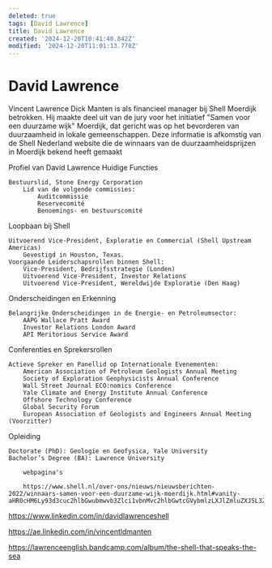 ```yaml
---
deleted: true
tags: [David Lawrence]
title: David Lawrence
created: '2024-12-20T10:41:40.842Z'
modified: '2024-12-20T11:01:13.770Z'
---
```


#  David Lawrence

Vincent Lawrence Dick Manten is als financieel manager bij Shell Moerdijk betrokken. Hij maakte deel uit van de jury voor het initiatief "Samen voor een duurzame wijk" Moerdijk, dat gericht was op het bevorderen van duurzaamheid in lokale gemeenschappen. Deze informatie is afkomstig van de Shell Nederland website die de winnaars van de duurzaamheidsprijzen in Moerdijk bekend heeft gemaakt

Profiel van David Lawrence
Huidige Functies

    Bestuurslid, Stone Energy Corporation
        Lid van de volgende commissies:
            Auditcommissie
            Reservecomité
            Benoemings- en bestuurscomité

Loopbaan bij Shell

    Uitvoerend Vice-President, Exploratie en Commercial (Shell Upstream Americas)
        Gevestigd in Houston, Texas.
    Voorgaande Leiderschapsrollen binnen Shell:
        Vice-President, Bedrijfsstrategie (Londen)
        Uitvoerend Vice-President, Investor Relations
        Uitvoerend Vice-President, Wereldwijde Exploratie (Den Haag)

Onderscheidingen en Erkenning

    Belangrijke Onderscheidingen in de Energie- en Petroleumsector:
        AAPG Wallace Pratt Award
        Investor Relations London Award
        API Meritorious Service Award

Conferenties en Sprekersrollen

    Actieve Spreker en Panellid op Internationale Evenementen:
        American Association of Petroleum Geologists Annual Meeting
        Society of Exploration Geophysicists Annual Conference
        Wall Street Journal ECO:nomics Conference
        Yale Climate and Energy Institute Annual Conference
        Offshore Technology Conference
        Global Security Forum
        European Association of Geologists and Engineers Annual Meeting (Voorzitter)

Opleiding

    Doctorate (PhD): Geologie en Geofysica, Yale University
    Bachelor’s Degree (BA): Lawrence University

        webpagina's 

        https://www.shell.nl/over-ons/nieuws/nieuwsberichten-2022/winnaars-samen-voor-een-duurzame-wijk-moerdijk.html#vanity-aHR0cHM6Ly93d3cuc2hlbGwubmwvb3Zlci1vbnMvc2hlbGwtcGVybmlzLXJlZmluZXJ5L3Zvb3JkZXdpamsvd2lubmFhcnMtc2FtZW4tdm9vci1lZW4tZHV1cnphbWUtd2lqay1tb2VyZGlqay5odG1s 
        
https://www.linkedin.com/in/davidlawrenceshell

https://ae.linkedin.com/in/vincentldmanten

https://lawrenceenglish.bandcamp.com/album/the-shell-that-speaks-the-sea




